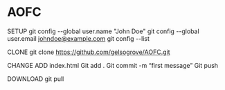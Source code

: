 # AOFC

SETUP
git config --global user.name "John Doe"
git config --global user.email johndoe@example.com
git config --list

CLONE
git clone https://github.com/gelsogrove/AOFC.git


CHANGE
ADD index.html
Git add .
Git commit -m “first message”
Git push


DOWNLOAD 
git pull
